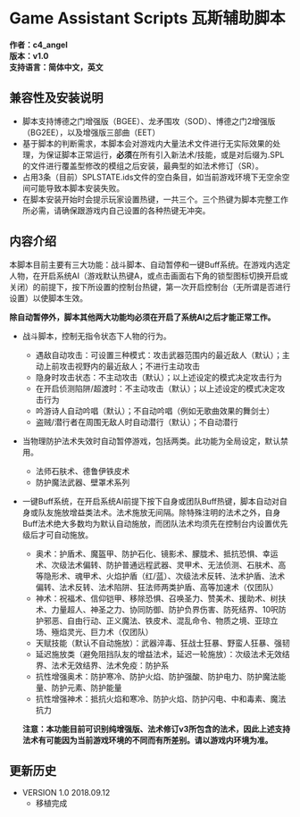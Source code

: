 # Game Assistant Scripts 瓦斯辅助脚本

**作者：c4_angel**  
**版本：v1.0**  
**支持语言：简体中文，英文**

## 兼容性及安装说明
- 脚本支持博德之门增强版（BGEE）、龙矛围攻（SOD）、博德之门2增强版（BG2EE），以及增强版三部曲（EET）
- 基于脚本的判断需求，本脚本会对游戏内大量法术文件进行无实际效果的处理，为保证脚本正常运行，**必须**在所有引入新法术/技能，或是对后缀为.SPL的文件进行覆盖型修改的模组之后安装，最典型的如法术修订（SR）。
- 占用3条（目前）SPLSTATE.ids文件的空白条目，如当前游戏环境下无空余空间可能导致本脚本安装失败。
- 在脚本安装开始时会提示玩家设置热键，一共三个。三个热键为脚本完整工作所必需，请确保跟游戏内自己设置的各种热键无冲突。

## 内容介绍
本脚本目前主要有三大功能：战斗脚本、自动暂停和一键Buff系统。在游戏内选定人物，在开启系统AI（游戏默认热键A，或点击画面右下角的锁型图标切换开启或关闭）的前提下，按下所设置的控制台热键，第一次开启控制台（无所谓是否进行设置）以使脚本生效。

**除自动暂停外，脚本其他两大功能均必须在开启了系统AI之后才能正常工作。**

- 战斗脚本，控制无指令状态下人物的行为。
	- 遇敌自动攻击：可设置三种模式：攻击武器范围内的最近敌人（默认）；主动上前攻击视野内的最近敌人；不进行主动攻击
	- 隐身时攻击状态：不主动攻击（默认）；以上述设定的模式决定攻击行为
	- 在开启侦测陷阱/超渡时：不主动攻击（默认）；以上述设定的模式决定攻击行为
	- 吟游诗人自动吟唱（默认）；不自动吟唱（例如无歌曲效果的舞剑士）
	- 盗贼/潜行者在周围无敌人时自动潜行（默认）；不自动潜行

- 当物理防护法术失效时自动暂停游戏，包括两类。此功能为全局设定，默认禁用。
	- 法师石肤术、德鲁伊铁皮术
	- 防护魔法武器、壁罩术系列
	
- 一键Buff系统，在开启系统AI前提下按下自身或团队Buff热键，脚本自动对自身或队友施放增益类法术。法术施放无间隔。除特殊注明的法术之外，自身Buff法术绝大多数均为默认自动施放，而团队法术均须先在控制台内设置优先级后才可自动施放。
	- 奥术：护盾术、魔盔甲、防护石化、镜影术、朦胧术、抵抗恐惧、幸运术、次级法术偏转、防护普通远程武器、灵甲术、无法侦测、石肤术、高等隐形术、魂甲术、火焰护盾（红/蓝）、次级法术反转、法术护盾、法术偏转、法术反转、法术陷阱、狂法师两类护盾、高等加速术（仅团队）
	- 神术：祝福术、信仰铠甲、移除恐惧、召唤圣力、赞美术、援助术、树扶术、力量超人、神圣之力、协同防御、防护负界伤害、防死结界、10呎防护邪恶、自由行动、正义魔法、铁皮术、混乱命令、物质之境、亚琼立场、殛焰灵光、巨力术（仅团队）
	- 天赋技能（默认不自动施放）：武器淬毒、狂战士狂暴、野蛮人狂暴、强韧
	- 延迟施放类（避免阻挡队友的增益法术，延迟一轮施放）：次级法术无效结界、法术无效结界、法术免疫：防护系
	- 抗性增强奥术：防护寒冷、防护火焰、防护强酸、防护电力、防护魔法能量、防护元素、防护能量
	- 抗性增强神术：抵抗火焰和寒冷、防护火焰、防护闪电、中和毒素、魔法抗力
	
	**注意：本功能目前可识别纯增强版、法术修订v3所包含的法术，因此上述支持法术有可能因为当前游戏环境的不同而有所差别。请以游戏内环境为准。**


## 更新历史

- VERSION 1.0 2018.09.12
	- 移植完成
	
	
	
	
